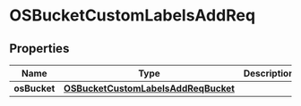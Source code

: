 # OSBucketCustomLabelsAddReq

## Properties
Name | Type | Description | Notes
------------ | ------------- | ------------- | -------------
**osBucket** | [**OSBucketCustomLabelsAddReqBucket**](OSBucketCustomLabelsAddReqBucket.md) |  | 
